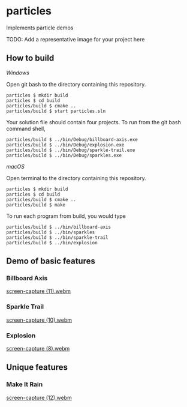 # particles

Implements particle demos

TODO: Add a representative image for your project here

## How to build

*Windows*

Open git bash to the directory containing this repository.

```
particles $ mkdir build
particles $ cd build
particles/build $ cmake ..
particles/build $ start particles.sln
```

Your solution file should contain four projects.
To run from the git bash command shell, 

```
particles/build $ ../bin/Debug/billboard-axis.exe
particles/build $ ../bin/Debug/explosion.exe
particles/build $ ../bin/Debug/sparkle-trail.exe
particles/build $ ../bin/Debug/sparkles.exe
```

*macOS*

Open terminal to the directory containing this repository.

```
particles $ mkdir build
particles $ cd build
particles/build $ cmake ..
particles/build $ make
```

To run each program from build, you would type

```
particles/build $ ../bin/billboard-axis
particles/build $ ../bin/sparkles
particles/build $ ../bin/sparkle-trail
particles/build $ ../bin/explosion
```

## Demo of basic features

### Billboard Axis
[screen-capture (11).webm](https://user-images.githubusercontent.com/44120884/231349798-9cd40aaf-7de9-40a0-b584-c9394a9aec4f.webm)

### Sparkle Trail
[screen-capture (10).webm](https://user-images.githubusercontent.com/44120884/231349985-0375cd81-151b-4a85-a3f4-7b1aaf9ad03a.webm)

### Explosion
[screen-capture (8).webm](https://user-images.githubusercontent.com/44120884/231350007-a6d9e2c0-298d-4388-b5d3-46531b186c75.webm)


## Unique features 

### Make It Rain
[screen-capture (12).webm](https://user-images.githubusercontent.com/44120884/231350020-9eccd2cb-b18e-4b98-bb7e-a7041e8f13e7.webm)



